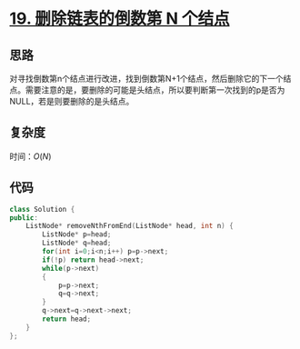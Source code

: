 # [19. 删除链表的倒数第 N 个结点](https://leetcode-cn.com/problems/remove-nth-node-from-end-of-list/)

## 思路
对寻找倒数第n个结点进行改进，找到倒数第N+1个结点，然后删除它的下一个结点。需要注意的是，要删除的可能是头结点，所以要判断第一次找到的p是否为NULL，若是则要删除的是头结点。

## 复杂度
时间：$O(N)$


## 代码
```cpp
class Solution {
public:
    ListNode* removeNthFromEnd(ListNode* head, int n) {
        ListNode* p=head;
        ListNode* q=head;
        for(int i=0;i<n;i++) p=p->next;
        if(!p) return head->next;
        while(p->next)
        {
            p=p->next;
            q=q->next;
        }
        q->next=q->next->next;
        return head;
    }
};
```
